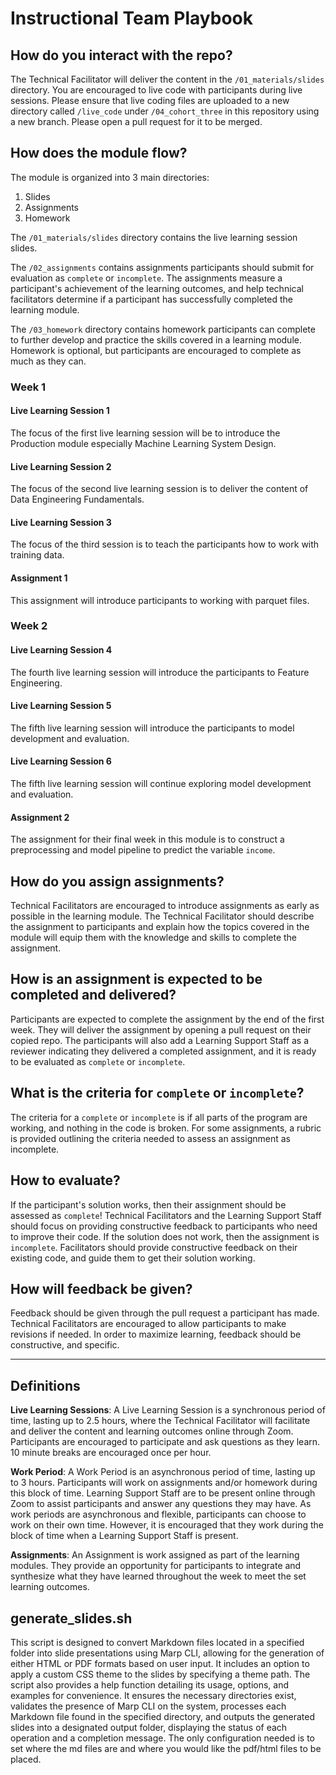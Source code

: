 # Instructional Team Playbook

## How do you interact with the repo?
The Technical Facilitator will deliver the content in the `/01_materials/slides` directory. You are encouraged to live code with participants during live sessions. Please ensure that live coding files are uploaded to a new directory called `/live_code` under `/04_cohort_three` in this repository using a new branch. Please open a pull request for it to be merged.

## How does the module flow?
The module is organized into 3 main directories:
1. Slides
2. Assignments
3. Homework

The `/01_materials/slides` directory contains the live learning session slides.

The `/02_assignments` contains assignments participants should submit for evaluation as  `complete` or `incomplete`. The assignments measure a participant's achievement of the learning outcomes, and help technical facilitators determine if a participant has successfully completed the learning module. 

The `/03_homework` directory contains homework participants can complete to further develop and practice the skills covered in a learning module. Homework is optional, but participants are encouraged to complete as much as they can. 

### Week 1

#### Live Learning Session 1
The focus of the first live learning session will be to introduce the Production module especially Machine Learning System Design.

#### Live Learning Session 2
The focus of the second live learning session is to deliver the content of Data Engineering Fundamentals. 

#### Live Learning Session 3
The focus of the third session is to teach the participants how to work with training data.

#### Assignment 1
This assignment will introduce participants to working with parquet files.

### Week 2

#### Live Learning Session 4
The fourth live learning session will introduce the participants to Feature Engineering.

#### Live Learning Session 5
The fifth live learning session will introduce the participants to model development and evaluation.

#### Live Learning Session 6
The fifth live learning session will continue exploring model development and evaluation.

#### Assignment 2
The assignment for their final week in this module is to construct a preprocessing and model pipeline to predict the variable `income`.

## How do you assign assignments?
Technical Facilitators are encouraged to introduce assignments as early as possible in the learning module. The Technical Facilitator should describe the assignment to participants and explain how the topics covered in the module will equip them with the knowledge and skills to complete the assignment. 

## How is an assignment is expected to be completed and delivered?
Participants are expected to complete the assignment by the end of the first week. They will deliver the assignment by opening a pull request on their copied repo. The participants will also add a Learning Support Staff as a reviewer indicating they delivered a completed assignment, and it is ready to be evaluated as `complete` or `incomplete`.

## What is the criteria for `complete` or `incomplete`?
The criteria for a `complete` or `incomplete` is if all parts of the program are working, and nothing in the code is broken. For some assignments, a rubric is provided outlining the criteria needed to assess an assignment as incomplete.

## How to evaluate?
If the participant's solution works, then their assignment should be assessed as `complete`! Technical Facilitators and the Learning Support Staff should focus on providing constructive feedback to participants who need to improve their code. If the solution does not work, then the assignment is `incomplete`. Facilitators should provide constructive feedback on their existing code, and guide them to get their solution working.

## How will feedback be given?
Feedback should be given through the pull request a participant has made. Technical Facilitators are encouraged to allow participants to make revisions if needed. In order to maximize learning, feedback should be constructive, and specific.

<hr>

## Definitions
**Live Learning Sessions**: A Live Learning Session is a synchronous period of time, lasting up to 2.5 hours, where the Technical Facilitator will facilitate and deliver the content and learning outcomes online through Zoom. Participants are encouraged to participate and ask questions as they learn. 10 minute breaks are encouraged once per hour.

**Work Period**: A Work Period is an asynchronous period of time, lasting up to 3 hours. Participants will work on assignments and/or homework during this block of time. Learning Support Staff are to be present online through Zoom to assist participants and answer any questions they may have. As work periods are asynchronous and flexible, participants can choose to work on their own time. However, it is encouraged that they work during the block of time when a Learning Support Staff is present.

**Assignments**: An Assignment is work assigned as part of the learning modules. They provide an opportunity for participants to integrate and synthesize what they have learned throughout the week to meet the set learning outcomes.

## generate_slides.sh

This script is designed to convert Markdown files located in a specified folder into slide presentations using Marp CLI, allowing for the generation of either HTML or PDF formats based on user input. It includes an option to apply a custom CSS theme to the slides by specifying a theme path. The script also provides a help function detailing its usage, options, and examples for convenience. It ensures the necessary directories exist, validates the presence of Marp CLI on the system, processes each Markdown file found in the specified directory, and outputs the generated slides into a designated output folder, displaying the status of each operation and a completion message. The only configuration needed is to set where the md files are and where you would like the pdf/html files to be placed.
